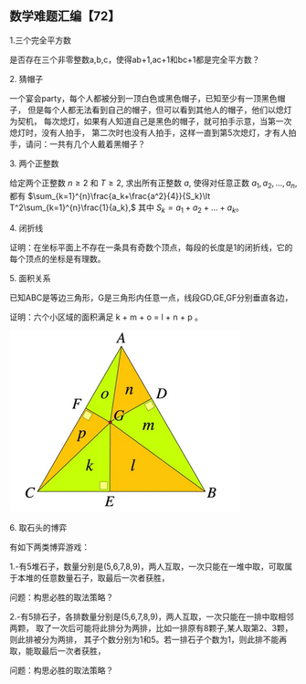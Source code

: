 ## 数学难题汇编【72】

1.三个完全平方数

是否存在三个非零整数a,b,c，使得ab+1,ac+1和bc+1都是完全平方数？

2. 猜帽子

一个宴会party，每个人都被分到一顶白色或黑色帽子，已知至少有一顶黑色帽子，
但是每个人都无法看到自己的帽子，但可以看到其他人的帽子，他们以熄灯为契机，
每次熄灯，如果有人知道自己是黑色的帽子，就可拍手示意，当第一次熄灯时，没有人拍手，
第二次时也没有人拍手，这样一直到第5次熄灯，才有人拍手，请问：一共有几个人戴着黑帽子？

3. 两个正整数

给定两个正整数 $n\ge2$ 和 $T\ge2,$ 求出所有正整数 $a,$ 使得对任意正数 $a_1,a_2,...,a_n,$
都有 $\sum_{k=1}^{n}\frac{a_k+\frac{a^2}{4}}{S_k}\lt T^2\sum_{k=1}^{n}\frac{1}{a_k},$
其中 $S_k=a_1+a_2+...+a_k。$

4. 闭折线

证明：在坐标平面上不存在一条具有奇数个顶点，每段的长度是1的闭折线，它的每个顶点的坐标是有理数。

5. 面积关系

已知ABC是等边三角形，G是三角形内任意一点，线段GD,GE,GF分别垂直各边，

证明：六个小区域的面积满足 k + m + o = l + n + p 。

![图](/pics/p104-1.png)

6. 取石头的博弈

有如下两类博弈游戏：

1.-有5堆石子，数量分别是(5,6,7,8,9)，两人互取，一次只能在一堆中取，可取属于本堆的任意数量石子，取最后一次者获胜，

问题：构思必胜的取法策略？

2.-有5排石子，各排数量分别是(5,6,7,8,9)，两人互取，一次只能在一排中取相邻两颗，
取了一次后可能将此排分为两排，比如一排原有8颗子,某人取第2、3颗，则此排被分为两排，
其子个数分别为1和5。若一排石子个数为1，则此排不能再取，能取最后一次者获胜，

问题：构思必胜的取法策略？
